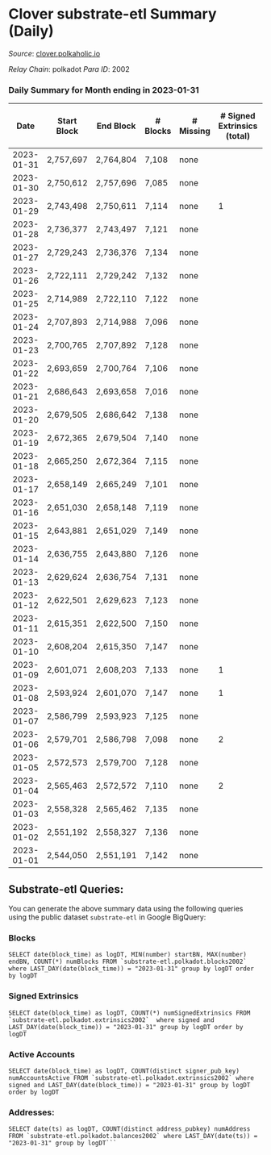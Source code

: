 # Clover substrate-etl Summary (Daily)

_Source_: [clover.polkaholic.io](https://clover.polkaholic.io)

*Relay Chain*: polkadot
*Para ID*: 2002



### Daily Summary for Month ending in 2023-01-31


| Date | Start Block | End Block | # Blocks | # Missing | # Signed Extrinsics (total) | # Active Accounts | # Addresses with Balances | # Events | # Transfers | # XCM Transfers In | # XCM Transfers Out |
| ---- | ----------- | --------- | -------- | --------- | --------------------------- | ----------------- | ------------------------- | -------- | ----------- | ------------------ | ------------------- |
| 2023-01-31 | 2,757,697 | 2,764,804 | 7,108 | none  |  |  | 4,063 | 15,833 | 23 ($6,325.07) |   |   |
| 2023-01-30 | 2,750,612 | 2,757,696 | 7,085 | none  |  |  | 4,061 | 15,916 | 9 ($1,213.90) |   |   |
| 2023-01-29 | 2,743,498 | 2,750,611 | 7,114 | none  | 1 | 1 | 4,060 | 16,262 | 28 ($7,211.38) |   |   |
| 2023-01-28 | 2,736,377 | 2,743,497 | 7,121 | none  |  |  | 4,055 | 16,137 | 42 ($3,898.37) |   |   |
| 2023-01-27 | 2,729,243 | 2,736,376 | 7,134 | none  |  |  | 4,054 | 16,254 | 33 ($137,977.12) |   |   |
| 2023-01-26 | 2,722,111 | 2,729,242 | 7,132 | none  |  |  | 4,053 | 16,175 | 20 ($1,436.88) |   |   |
| 2023-01-25 | 2,714,989 | 2,722,110 | 7,122 | none  |  |  | 4,051 | 16,371 | 23 ($7,513.95) |   |   |
| 2023-01-24 | 2,707,893 | 2,714,988 | 7,096 | none  |  |  | 4,049 | 16,272 | 8 ($231.68) |   |   |
| 2023-01-23 | 2,700,765 | 2,707,892 | 7,128 | none  |  |  | 4,026 | 16,202 | 8 ($184.77) |   |   |
| 2023-01-22 | 2,693,659 | 2,700,764 | 7,106 | none  |  |  | 4,026 | 16,181 | 16 ($10,295.26) |   |   |
| 2023-01-21 | 2,686,643 | 2,693,658 | 7,016 | none  |  |  | 4,025 | 16,240 | 27 ($6,110.01) |   |   |
| 2023-01-20 | 2,679,505 | 2,686,642 | 7,138 | none  |  |  | 4,025 | 16,055 | 21 ($1,029.80) |   |   |
| 2023-01-19 | 2,672,365 | 2,679,504 | 7,140 | none  |  |  | 4,022 | 15,819 | 14 ($365.09) |   |   |
| 2023-01-18 | 2,665,250 | 2,672,364 | 7,115 | none  |  |  | 4,020 | 16,281 | 13 ($995.19) |   |   |
| 2023-01-17 | 2,658,149 | 2,665,249 | 7,101 | none  |  |  | 4,019 | 16,254 | 28 ($1,331.19) |   |   |
| 2023-01-16 | 2,651,030 | 2,658,148 | 7,119 | none  |  |  | 4,016 | 16,144 | 12 ($38,667.71) |   |   |
| 2023-01-15 | 2,643,881 | 2,651,029 | 7,149 | none  |  |  | 4,016 | 16,240 | 18 ($478.21) |   |   |
| 2023-01-14 | 2,636,755 | 2,643,880 | 7,126 | none  |  |  | 4,016 | 17,105 | 34 ($7,748.11) |   |   |
| 2023-01-13 | 2,629,624 | 2,636,754 | 7,131 | none  |  | 28 | 4,016 | 16,410 | 34 ($1,387.50) |   |   |
| 2023-01-12 | 2,622,501 | 2,629,623 | 7,123 | none  |  |  | 4,009 | 16,175 | 32 ($3,017.68) |   |   |
| 2023-01-11 | 2,615,351 | 2,622,500 | 7,150 | none  |  |  | 4,003 | 16,191 | 16 ($5,438.31) |   |   |
| 2023-01-10 | 2,608,204 | 2,615,350 | 7,147 | none  |  |  | 4,003 | 15,849 | 26 ($5,003.32) | 1 ($0.76) |   |
| 2023-01-09 | 2,601,071 | 2,608,203 | 7,133 | none  | 1 | 1 | 4,001 | 16,277 | 29 ($8,980.14) |   | 1 ($1.90) |
| 2023-01-08 | 2,593,924 | 2,601,070 | 7,147 | none  | 1 | 1 | 3,999 | 15,766 | 18 ($914.08) |   |   |
| 2023-01-07 | 2,586,799 | 2,593,923 | 7,125 | none  |  |  | 3,999 | 15,470 | 5 ($7,692.06) |   |   |
| 2023-01-06 | 2,579,701 | 2,586,798 | 7,098 | none  | 2 | 2 | 3,997 | 15,747 | 35 ($7,949.20) |   |   |
| 2023-01-05 | 2,572,573 | 2,579,700 | 7,128 | none  |  |  | 3,994 | 15,734 | 18 ($3,086.64) |   |   |
| 2023-01-04 | 2,565,463 | 2,572,572 | 7,110 | none  | 2 | 2 | 3,989 | 16,040 | 13 ($2,598.61) |   |   |
| 2023-01-03 | 2,558,328 | 2,565,462 | 7,135 | none  |  | 20 | 3,986 | 15,714 | 12 ($3,219.99) |   |   |
| 2023-01-02 | 2,551,192 | 2,558,327 | 7,136 | none  |  |  | 3,984 | 15,622 | 4 ($33.67) |   |   |
| 2023-01-01 | 2,544,050 | 2,551,191 | 7,142 | none  |  |  | 3,984 | 15,581 | 11 ($26,451.23) |   |   |

## Substrate-etl Queries:
You can generate the above summary data using the following queries using the public dataset `substrate-etl` in Google BigQuery:


### Blocks
```
SELECT date(block_time) as logDT, MIN(number) startBN, MAX(number) endBN, COUNT(*) numBlocks FROM `substrate-etl.polkadot.blocks2002`  where LAST_DAY(date(block_time)) = "2023-01-31" group by logDT order by logDT
```


### Signed Extrinsics
```
SELECT date(block_time) as logDT, COUNT(*) numSignedExtrinsics FROM `substrate-etl.polkadot.extrinsics2002`  where signed and LAST_DAY(date(block_time)) = "2023-01-31" group by logDT order by logDT
```


### Active Accounts
```
SELECT date(block_time) as logDT, COUNT(distinct signer_pub_key) numAccountsActive FROM `substrate-etl.polkadot.extrinsics2002` where signed and LAST_DAY(date(block_time)) = "2023-01-31" group by logDT order by logDT
```


### Addresses:
```
SELECT date(ts) as logDT, COUNT(distinct address_pubkey) numAddress FROM `substrate-etl.polkadot.balances2002` where LAST_DAY(date(ts)) = "2023-01-31" group by logDT```

